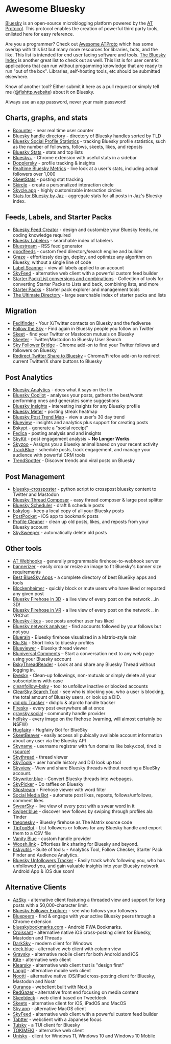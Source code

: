 # Awesome Bluesky

[Bluesky](https://github.com/bluesky-social/) is an open-source microblogging platform powered by the [AT Protocol](https://atproto.com/). This protocol enables the creation of powerful third party tools, enlisted here for easy reference.

Are you a programmer? Check out [Awesome ATProto](https://github.com/beeman/awesome-atproto) which has some overlap with this list but many more resources for libraries, bots, and the like. This list is intended for end user facing software and tools. [The Bluesky Index](https://github.com/scrub-dev/bsky-index/) is another great list to check out as well. This list is for user centric applications that can run without progamming knowledge that are ready to run "out of the box". Libraries, self-hosting tools, etc should be submitted elsewhere.

Know of another tool? Either submit it here as a pull request or simply tell me ([@fishttp.website](https://bsky.app/profile/fishttp.website)) about it on Bluesky.

Always use an app password, never your main password!

## Charts, graphs, and stats
 - [Bcounter](https://bcounter.nat.vg/) - near real time user counter
 - [Bluesky handle directory](https://blue.mackuba.eu/directory/) - directory of Bluesky handles sorted by TLD
 - [Bluesky Social Profile Statistics](https://bstat.app/) - tracking Bluesky profile statistics, such as the number of followers, follows, skeets, likes, and reposts
 - [Bluesky Stats](https://vqv.app/stats) - stats and top lists
 - [Bluesky+](https://chromewebstore.google.com/detail/bluesky+/flbheallcbkoaffegmjenkpojhocmdla) - Chrome extension with useful stats in a sidebar
 - [Dopplersky](https://dopplersky.com) - profile tracking & insights
 - [Realtime Bluesky Metrics](https://realtime.blue/) - live look at a user's stats, including actual followers over 1,000
 - [SkeetStats](https://skeetstats.xyz/) - posting stat tracking
 - [Skircle](https://skircle.me/) - create a personalized interaction circle
 - [Skycle.app](https://skycle.app/) - highly customizable interaction circles 
 - [Stats for Bluesky by Jaz](https://bsky.jazco.dev/) - aggregate stats for all posts in Jaz's Bluesky index.
 
## Feeds, Labels, and Starter Packs
 - [Bluesky Feed Creator](https://blueskyfeedcreator.com/) - design and customize your Bluesky feeds, no coding knowledge required
 - [Bluesky Labelers](https://www.bluesky-labelers.io/) - searchable index of labelers
 - [Bluestream](https://bluestream.deno.dev/) - RSS feed generator
 - [goodfeeds](https://goodfeeds.co/) - custom feed directory/search engine and builder
 - [Graze](https://www.graze.social/) - effortlessly design, deploy, and optimize any algorithm on Bluesky, without a single line of code
 - [Label Scanner](https://blue.mackuba.eu/scanner/) - view all labels applied to an account
 - [SkyFeed](https://skyfeed.app) - alternative web client with a powerful custom feed builder
 - [Starter Pack/List conversions and combinations](https://nws-bot.us/bskyStarterPack.php) - Collection of tools for converting Starter Packs to Lists and back, combining lists, and more
 - [Starter Packs](https://www.starterpacks.net) - Starter pack explorer and management tools
 - [The Ultimate Directory](https://blueskydirectory.com/) - large searchable index of starter packs and lists

## Migration
 - [Fedifinder](https://fedifinder.glitch.me/) - Your X/Twitter contacts on Bluesky and the fediverse
 - [Follow the Sky](https://gggdomi.github.io/follow-the-sky/) - Find again in Bluesky people you follow on Twitter
 - [Skeet](https://skeet.labnotes.org/) - find your Twitter or Mastodon mutuals on Bluesky
 - [Skeeter](https://skeeter.streamlit.app/) - Twitter/Mastodon to Bluesky User Search
 - [Sky Follower Bridge](https://sky-follower-bridge.dev/) - Chrome add-on to find your Twitter follows and followers on Bluesky
 - [Redirect Twitter Share to Bluesky](https://share.notx.blue/) - Chrome/Firefox add-on to redirect current Twitter/X share buttons to Bluesky

## Post Analytics
 - [Bluesky Analytics](https://bluesky-insights.dwagentai.com/) - does what it says on the tin
 - [Bluesky Copilot](https://blueskycopilot.yourgenlab.com/) - analyses your posts, gathers the best/worst performing ones and generates some suggestions
 - [Bluesky Insights](https://bskyinsights.com) - interesting insights for any Bluesky profile
 - [Bluesky Meter](https://blueskymeter.com) - posting streak heatmap
 - [Bluesky Post Trend Map](https://bsky-post-map.vercel.app/) - view a user's 30 day trend
 - [Blueview](https://blueview.app/) - insights and analytics plus support for creating posts
 - [Bskypt](https://bskypt.vercel.app/) - generate a "social receipt"
 - [Fedica](https://fedica.com/) - posting analysis and and insights
 - [SkyKit](https://skykit.blue/) - post engagement analysis ~ **No Longer Works**
 - [Skyzoo](https://skyzoo.blue/) - Assigns you a Bluesky animal based on your recent activity
 - [TrackBlue](https://track.blue/) - schedule posts, track engagement, and manage your audience with powerful CRM tools
 - [TrendSpotter](https://www.trendspotter.blue/) - Discover trends and viral posts on Bluesky

## Post Management 
 - [bluesky-crossposter](https://github.com/Linus2punkt0/bluesky-crossposter) - python script to crosspost bluesky content to Twitter and Mastodon
 - [Bluesky Thread Composer](https://bluesky-thread-composer.pages.dev/) - easy thread composer & large post splitter
 - [Bluesky Scheduler](https://www.blueskyscheduler.com/) - draft & schedule posts
 - [bskylog](https://github.com/hidea/app_bskylog) - keep a local copy of all your Bluesky posts
 - [PostPocket](https://apps.apple.com/au/app/postpocket-save-read-later/id6670723615) - iOS app to bookmark posts
 - [Profile Cleaner](https://bsky.jazco.dev/cleanup) - clean up old posts, likes, and reposts from your Bluesky account
 - [SkySweeper](https://skysweeper.p8.lu/) - automatically delete old posts
 

## Other tools
 - [AT Webhooks](https://atprotowebhooks.com) - generally programmable firehose-to-webhook server
 - [bannerizer](https://bannerizer.glitch.me/) - easily crop or resize an image to fit Bluesky's banner size requirements
 - [Best BlueSky Apps](https://bestblueskyapps.com) - a complete directory of best BlueSky apps and tools
 - [Blockenheimer](https://blockenheimer.click/) - quickly block or mute users who have liked or reposted any given post
 - [Bluesky Firehose in 3D](https://firehose3d.theo.io/) - a live view of every post on the network ...in 3D!
 - [Bluesky Firehose in VR](https://vrchat.com/home/world/wrld_52865286-5286-5286-5286-528652865286/info) - a live view of every post on the network .. in VRChat
 - [Bluesky-likes](https://luizzeroxis.github.io/bluesky-likes/) - see posts another user has liked
 - [Bluesky network analyser](https://bsky-follow-finder.theo.io/) - find accounts followed by your follows but not you
 - [Bluerain](https://simone.computer/bluerain) - Bluesky firehose visualized in a Matrix-style rain
 - [Blu.Ski](https://blu.ski) - Short links to bluesky profiles
 - [Blueviewer](https://blueviewer.pages.dev/) - Bluesky thread viewer
 - [Bluniversal Comments](https://github.com/joneslloyd/bluniversal-comments) – Start a conversation next to any web page using your Bluesky account
 - [BskyThreadReader](https://bskythreadreader.glitch.me/) - Look at and share any Bluesky Thread without logging in.
 - [Byesky](https://byesky.pirhoo.com/) - Clean-up followings, non-mutuals or simply delete all your subscriptions with ease
 - [cleanfollow-bsky](https://cleanfollow-bsky.pages.dev/) - tool to unfollow inactive or blocked accounts
 - [ClearSky Search Tool](https://clearsky.app/) - see who is blocking you, who a user is blocking, the total amount of Bluesky users, or look up a DID.
 - [did:plc Tracker](https://plc-handle-tracker.kpherox.dev/) - did:plc & atproto handle tracker
 - [Firesky](https://firesky.tv/) - every post everywhere all at once
 - [graysky.social](https://graysky.social/) - community handle provider
 - [hellsky](https://hellsky.vvvvv.co/) - every image on the firehose (warning, will almost certainly be NSFW)
 - [Hugfairy](https://hugfairy.haider.id) - Hugfairy Bot for BlueSky
 - [SkeetBeaver](https://skeetbeaver.pages.dev/) - easily access all pubically available account information about any user via the Bluesky API
 - [Skyname](https://skyna.me) - username registrar with fun domains like bsky.cool, tired.io ([source](https://github.com/darnfish/skyname))
 - [Skythread](https://blue.mackuba.eu/skythread/) - thread viewer
 - [SkyTools](https://skytools.anon5r.com/) - user handle history and DID look up tool
 - [Skyview](https://skyview.social/) - View and share Bluesky threads without needing a BlueSky account. 
 - [Skywriter.blue](https://skywriter.blue/) - Convert Bluesky threads into webpages.
 - [SkyPicker](https://skypicker.site/) - Do raffles on Bluesky
 - [Slipstream](https://birdbrain.dev/bluesky/slipstream.html) - Firehose viewer with word filter
 - [Social Media Bot](https://www.pelock.com/products/social-media-bot) - automate post likes, reposts, follows/unfollows, comment likes
 - [SwearSky](https://swearsky.bagpuss.org/) - live view of every post with a swear word in it
 - [Swiper.blue](https://swiper.blue/) - discover new follows by swiping through profiles ala Tinder
 - [theonesky](https://opnsrc.codes/) - Bluesky firehose as The Matrix source code
 - [TipTopBot](https://tiptopbot.com) - List followers or follows for any Bluesky handle and export them to a CSV file
 - [Vanity Blue](https://vanity.blue/) - custom handle provider
 - [Woosh.link](https://woosh.link/) - Effortless link sharing for Bluesky and beyond.
 - [bskyutils](https://bskyutils.com/) - Suite of tools: - Analytics Tool, Follow Checker, Starter Pack Finder and Audience Analytics.
 - [Bluesky Unfollowers Tracker](https://play.google.com/store/apps/details?id=com.bluesky.followers.analyzer) - Easily track who’s following you, who has unfollowed you, and gain valuable insights into your Bluesky network. Android App & iOS due soon!

## Alternative Clients
 - [AzSky](https://azsky.app) - alternative client featuring a threaded view and support for long posts with a 50,000-character limit.
 - [Bluesky Follower Explorer](https://bluesky-followers.advaith.io/) - see who follows your followers
 - [Bluepeers](https://bluepeers.app/) - find & engage with your active Bluesky peers through a Chrome extension
 - [blueskybookmarks.com](https://blueskybookmarks.com/) - Android PWA Bookmarks.
 - [Croissant](https://croissantapp.com/) - alternative native iOS cross-posting client for Bluesky, Mastodon and Threads
 - [DarkSky](https://github.com/FireCubeStudios/DarkSky) - modern client for Windows
 - [deck.blue](https://deck.blue/) - alternative web client with column view
 - [Graysky](https://graysky.app/) - alternative mobile client for both Android and iOS
 - [Kite](https://github.com/callmearta/kite) - alternative web client
 - [Klearsky](https://klearsky.pages.dev/) - alternative web client that is "design first"
 - [Langit](https://langit.pages.dev/) - alternative mobile web client
 - [Nootti](https://nootti.com) - alternative native iOS/iPad cross-posting client for Bluesky, Mastodon and Nostr
 - [Ouranos](https://useouranos.app/) - webclient built with Next.js
 - [RedGazer](https://www.redgazer.com/) - alternative front end focusing on media content
 - [Skeetdeck](https://skeetdeck.pages.dev/) - web client based on Tweetdeck
 - [Skeets](https://www.skeetsapp.com) - alternative client for iOS, iPadOS and MacOS
 - [Sky.app](https://github.com/jcsalterego/Sky.app) - alternative MacOS client
 - [SkyFeed](https://skyfeed.app) - alternative web client with a powerful custom feed builder
 - [Tabtter](https://tabtter.jp/) - webclient with a Japanese focus
 - [Tuisky](https://github.com/sugyan/tuisky) - a TUI client for Bluesky
 - [TOKIMEKI](https://tokimekibluesky.vercel.app/) - alternative web client
 - [Unisky](https://github.com/UnicordDev/UniSky) - client for Windows 11, Windows 10 and Windows 10 Mobile 


